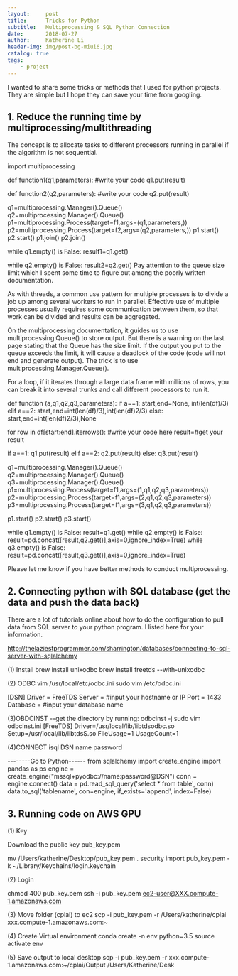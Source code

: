 ```yaml
---
layout:     post
title:      Tricks for Python
subtitle:   Multiprocessing & SQL Python Connection
date:       2018-07-27
author:     Katherine Li
header-img: img/post-bg-miui6.jpg
catalog: true
tags:
    - project
---
```

I wanted to share some tricks or methods that I used for python projects. They are simple but I hope they can save your time from googling. 

## 1. Reduce the running time by multiprocessing/multithreading
 

The concept is to allocate tasks to different processors running in parallel if the algorithm is not sequential. 

 

import multiprocessing

def function1(q1,parameters):
    #write your code
    q1.put(result)

def function2(q2,parameters):
    #write your code
    q2.put(result)

q1=multiprocessing.Manager().Queue()
q2=multiprocessing.Manager().Queue()
p1=multiprocessing.Process(target=f1,args=(q1,parameters,))
p2=multiprocessing.Process(target=f2,args=(q2,parameters,))
p1.start()
p2.start()
p1.join()
p2.join()

while q1.empty() is False:
    result1=q1.get()
  
while q2.empty() is False:
    result2=q2.get()
Pay attention to the queue size limit which I spent some time to figure out among the poorly written documentation.

 

As with threads, a common use pattern for multiple processes is to divide a job up among several workers to run in parallel. Effective use of multiple processes usually requires some communication between them, so that work can be divided and results can be aggregated. 

 

On the multiprocessing documentation, it guides us to use multiprocessing.Queue() to store output.  But there is a warning on the last page stating that the  Queue has the size limit. If the output you put to the queue exceeds the limit, it will cause a deadlock of the code (code will not end and generate output). The trick is to use multiprocessing.Manager.Queue().

 

For a loop, if it iterates through a large data frame with millions of rows, you can break it into several trunks and call different processors to run it.

def function (a,q1,q2,q3,parameters):
   if a==1:
      start,end=None, int(len(df)/3)
   elif a==2:
      start,end=int(len(df)/3),int(len(df)2/3)
   else:
      start,end=int(len(df)2/3),None

   for row in df[start:end].iterrows():
      #write your code here
   result=#get your result

   if a==1:
       q1.put(result)
   elif a==2:
       q2.put(result)
   else:
       q3.put(result)



q1=multiprocessing.Manager().Queue()
q2=multiprocessing.Manager().Queue()
q3=multiprocessing.Manager().Queue()
p1=multiprocessing.Process(target=f1,args=(1,q1,q2,q3,parameters))
p2=multiprocessing.Process(target=f1,args=(2,q1,q2,q3,parameters))
p3=multiprocessing.Process(target=f1,args=(3,q1,q2,q3,parameters))

p1.start()
p2.start()
p3.start()

while q1.empty() is False:
    result=q1.get()
while q2.empty() is False:
    result=pd.concat([result,q2.get()],axis=0,ignore_index=True)
while q3.empty() is False:
    result=pd.concat([result,q3.get()],axis=0,ignore_index=True)
    
 

Please let me know if you have better methods to conduct multiprocessing.

 

## 2. Connecting python with SQL database (get the data and push the data back)
 

There are a lot of tutorials online about how to do the configuration to pull data from SQL server to your python program. I listed here for your information. 

http://thelaziestprogrammer.com/sharrington/databases/connecting-to-sql-server-with-sqlalchemy

 

(1) Install
brew install unixodbc 
brew install freetds --with-unixodbc

(2) ODBC
vim /usr/local/etc/odbc.ini
sudo vim /etc/odbc.ini

[DSN]
Driver = FreeTDS
Server = #input your hostname or IP
Port = 1433
Database = #input your database name

(3)OBDCINST
--get the directory by running: odbcinst -j
sudo vim odbcinst.ini 
[FreeTDS]
Driver=/usr/local/lib/libtdsodbc.so
Setup=/usr/local/lib/libtdsS.so
FileUsage=1
UsageCount=1

(4)CONNECT
isql DSN name password

--------Go to Python------
from sqlalchemy import create_engine
import pandas as ps
engine = create_engine("mssql+pyodbc://name:password@DSN")
conn = engine.connect()
data = pd.read_sql_query('select * from table', conn)
data.to_sql('tablename', con=engine, if_exists='append', index=False) 

## 3. Running code on AWS GPU

(1) Key

Download the public key pub_key.pem

mv /Users/katherine/Desktop/pub_key.pem . security import pub_key.pem -k ~/Library/Keychains/login.keychain

(2) Login

chmod 400 pub_key.pem
ssh -i pub_key.pem ec2-user@XXX.compute-1.amazonaws.com

(3) Move folder (cplai) to ec2
scp -i pub_key.pem -r /Users/katherine/cplai xxx.compute-1.amazonaws.com:~

(4) Create Virtual environment
conda create -n env python=3.5
source activate env

(5) Save output to local desktop
scp -i pub_key.pem -r xxx.compute-1.amazonaws.com:~/cplai/Output /Users/Katherine/Desk




